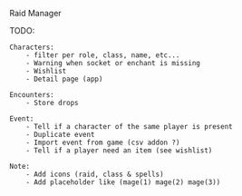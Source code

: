 Raid Manager

TODO:

    Characters:
        - filter per role, class, name, etc...
        - Warning when socket or enchant is missing
        - Wishlist
        - Detail page (app)

    Encounters:
        - Store drops

    Event:
        - Tell if a character of the same player is present
        - Duplicate event
        - Import event from game (csv addon ?)
        - Tell if a player need an item (see wishlist)

    Note:
        - Add icons (raid, class & spells)
        - Add placeholder like (mage(1) mage(2) mage(3))
